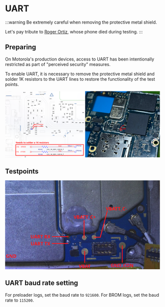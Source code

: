 # UART
:::warning
Be extremely careful when removing the protective metal shield.

Let's pay tribute to [Roger Ortiz](https://github.com/R0rt1z2), whose phone died during testing.
:::

## Preparing
On Motorola's production devices, access to UART has been intentionally restricted as part of "perceived security" measures. 

To enable UART, it is necessary to remove the protective metal shield and solder 1K resistors to the UART lines to restore the functionality of the test points.

![resistors.png](../../static/assets/uart/resistors.png)

## Testpoints
![testpoints.png](../../static/assets/uart/testpoints.png)

## UART baud rate setting

For preloader logs, set the baud rate to `921600`.
For BROM logs, set the baud rate to `115200`.
